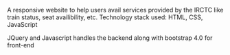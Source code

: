 A responsive website to help users avail services provided by the IRCTC like train status, seat availibility, etc.
Technology stack used:
HTML,
CSS,
JavaScript

JQuery and Javascript handles the backend along with bootstrap 4.0 for front-end

